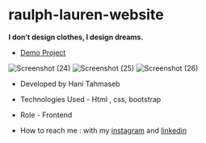 # raulph-lauren-website
**I don’t design clothes, I design dreams.**

- [Demo Project](https://haniehtahmaseb.github.io/ralph-lauren-website/)

![Screenshot (24)](https://github.com/haniehtahmaseb/ralph-lauren-website/assets/155815327/03f44ecb-3b9b-439a-89c4-cdcd1987fcb5)
![Screenshot (25)](https://github.com/haniehtahmaseb/ralph-lauren-website/assets/155815327/2e8f582e-fd04-45eb-9eeb-b8401d3febe7)
![Screenshot (26)](https://github.com/haniehtahmaseb/ralph-lauren-website/assets/155815327/18b8cbe3-cd48-43ab-a81e-6516c3a27133)

- Developed by Hani Tahmaseb

- Technologies Used - Html , css, bootstrap

- Role - Frontend

- How to reach me : with my [instagram](https://instagram.com/haniehtahmaseb) and [linkedin](https://linkedin.com/in/hani-tahmaseb-a52212212)

